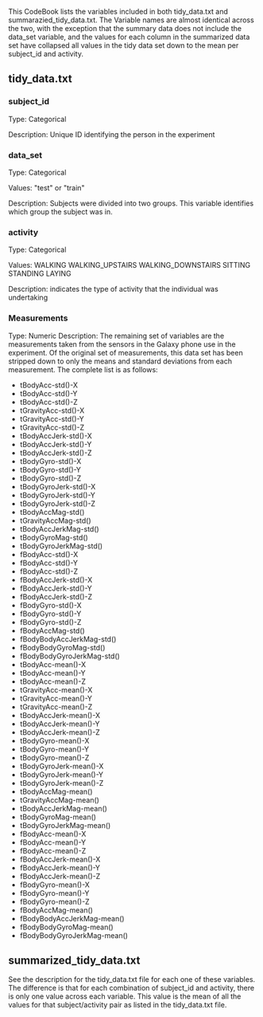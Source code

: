 This CodeBook lists the variables included in both tidy_data.txt and 
summarazied_tidy_data.txt. The Variable names are almost identical 
across the two, with the exception that the summary data does not include
the data_set variable, and the values for each column in the summarized
data set have collapsed all values in the tidy data set down to the mean
per subject_id and activity.

## tidy_data.txt

### subject_id
Type: Categorical

Description: Unique ID identifying the person in the experiment

### data_set
Type: Categorical

Values: "test" or "train"

Description: Subjects were divided into two groups. This variable identifies which group the subject was in.


### activity
Type: Categorical

Values: WALKING WALKING_UPSTAIRS WALKING_DOWNSTAIRS SITTING STANDING LAYING

Description: indicates the type of activity that the individual was undertaking

### Measurements
Type: Numeric
Description: The remaining set of variables are the measurements taken from
the sensors in the Galaxy phone use in the experiment. Of the original set of
measurements, this data set has been stripped down to only the means and 
standard deviations from each measurement. The complete list is as follows:

* tBodyAcc-std()-X
* tBodyAcc-std()-Y
* tBodyAcc-std()-Z
* tGravityAcc-std()-X
* tGravityAcc-std()-Y
* tGravityAcc-std()-Z
* tBodyAccJerk-std()-X
* tBodyAccJerk-std()-Y
* tBodyAccJerk-std()-Z
* tBodyGyro-std()-X
* tBodyGyro-std()-Y
* tBodyGyro-std()-Z
* tBodyGyroJerk-std()-X
* tBodyGyroJerk-std()-Y
* tBodyGyroJerk-std()-Z
* tBodyAccMag-std()
* tGravityAccMag-std()
* tBodyAccJerkMag-std()
* tBodyGyroMag-std()
* tBodyGyroJerkMag-std()
* fBodyAcc-std()-X
* fBodyAcc-std()-Y
* fBodyAcc-std()-Z
* fBodyAccJerk-std()-X
* fBodyAccJerk-std()-Y
* fBodyAccJerk-std()-Z
* fBodyGyro-std()-X
* fBodyGyro-std()-Y
* fBodyGyro-std()-Z
* fBodyAccMag-std()
* fBodyBodyAccJerkMag-std()
* fBodyBodyGyroMag-std()
* fBodyBodyGyroJerkMag-std()
* tBodyAcc-mean()-X
* tBodyAcc-mean()-Y
* tBodyAcc-mean()-Z
* tGravityAcc-mean()-X
* tGravityAcc-mean()-Y
* tGravityAcc-mean()-Z
* tBodyAccJerk-mean()-X
* tBodyAccJerk-mean()-Y
* tBodyAccJerk-mean()-Z
* tBodyGyro-mean()-X
* tBodyGyro-mean()-Y
* tBodyGyro-mean()-Z
* tBodyGyroJerk-mean()-X
* tBodyGyroJerk-mean()-Y
* tBodyGyroJerk-mean()-Z
* tBodyAccMag-mean()
* tGravityAccMag-mean()
* tBodyAccJerkMag-mean()
* tBodyGyroMag-mean()
* tBodyGyroJerkMag-mean()
* fBodyAcc-mean()-X
* fBodyAcc-mean()-Y
* fBodyAcc-mean()-Z
* fBodyAccJerk-mean()-X
* fBodyAccJerk-mean()-Y
* fBodyAccJerk-mean()-Z
* fBodyGyro-mean()-X
* fBodyGyro-mean()-Y
* fBodyGyro-mean()-Z
* fBodyAccMag-mean()
* fBodyBodyAccJerkMag-mean()
* fBodyBodyGyroMag-mean()
* fBodyBodyGyroJerkMag-mean()

## summarized_tidy_data.txt
See the description for the tidy_data.txt file for each one of these variables.
The difference is that for each combination of subject_id and activity, there
is only one value across each variable. This value is the mean of all the values
for that subject/activity pair as listed in the tidy_data.txt file.